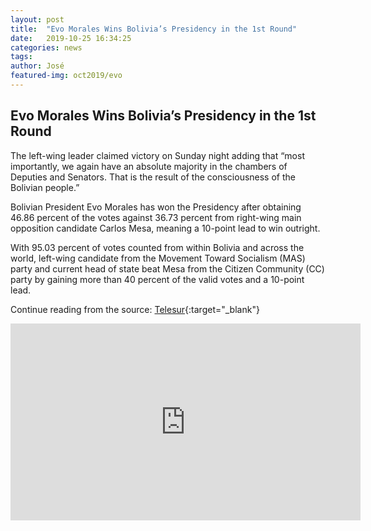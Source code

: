 ```yaml
---
layout: post
title:  "Evo Morales Wins Bolivia’s Presidency in the 1st Round"
date:   2019-10-25 16:34:25
categories: news
tags: 
author: José
featured-img: oct2019/evo
---
```


## Evo Morales Wins Bolivia’s Presidency in the 1st Round

The left-wing leader claimed victory on Sunday night adding that “most
importantly, we again have an absolute majority in the chambers of Deputies and
Senators. That is the result of the consciousness of the Bolivian people.”


Bolivian President Evo Morales has won the Presidency after obtaining 46.86
percent of the votes against 36.73 percent from right-wing main opposition
candidate Carlos Mesa, meaning a 10-point lead to win outright.


With 95.03 percent of votes counted from within Bolivia and across the world,
left-wing candidate from the Movement Toward Socialism (MAS) party and current
head of state beat Mesa from the Citizen Community (CC) party by gaining more
than 40 percent of the valid votes and a 10-point lead.

Continue reading from the source: [Telesur][telesur]{:target="_blank"}


[telesur]:  https://www.telesurenglish.net/amp/news/Evo-Morales-Wins-Bolivias-Presidency-in-the-1st-Round-20191021-0014.html

<iframe width="560" height="315" src="https://www.youtube.com/embed/DQU3GmvxlAA" frameborder="0" allow="accelerometer; autoplay; encrypted-media; gyroscope; picture-in-picture" allowfullscreen></iframe>
